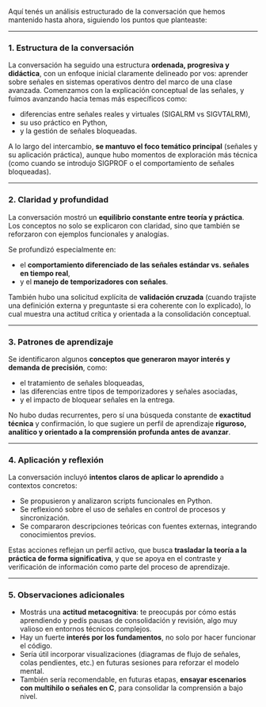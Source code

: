 Aquí tenés un análisis estructurado de la conversación que hemos mantenido hasta ahora, siguiendo los puntos que planteaste:

---

### 1. **Estructura de la conversación**

La conversación ha seguido una estructura **ordenada, progresiva y didáctica**, con un enfoque inicial claramente delineado por vos: aprender sobre señales en sistemas operativos dentro del marco de una clase avanzada.
Comenzamos con la explicación conceptual de las señales, y fuimos avanzando hacia temas más específicos como:

- diferencias entre señales reales y virtuales (SIGALRM vs SIGVTALRM),
- su uso práctico en Python,
- y la gestión de señales bloqueadas.

A lo largo del intercambio, **se mantuvo el foco temático principal** (señales y su aplicación práctica), aunque hubo momentos de exploración más técnica (como cuando se introdujo SIGPROF o el comportamiento de señales bloqueadas).

---

### 2. **Claridad y profundidad**

La conversación mostró un **equilibrio constante entre teoría y práctica**. Los conceptos no solo se explicaron con claridad, sino que también se reforzaron con ejemplos funcionales y analogías.

Se profundizó especialmente en:

- el **comportamiento diferenciado de las señales estándar vs. señales en tiempo real**,
- y el **manejo de temporizadores con señales**.

También hubo una solicitud explícita de **validación cruzada** (cuando trajiste una definición externa y preguntaste si era coherente con lo explicado), lo cual muestra una actitud crítica y orientada a la consolidación conceptual.

---

### 3. **Patrones de aprendizaje**

Se identificaron algunos **conceptos que generaron mayor interés y demanda de precisión**, como:

- el tratamiento de señales bloqueadas,
- las diferencias entre tipos de temporizadores y señales asociadas,
- y el impacto de bloquear señales en la entrega.

No hubo dudas recurrentes, pero sí una búsqueda constante de **exactitud técnica** y confirmación, lo que sugiere un perfil de aprendizaje **riguroso, analítico y orientado a la comprensión profunda antes de avanzar**.

---

### 4. **Aplicación y reflexión**

La conversación incluyó **intentos claros de aplicar lo aprendido** a contextos concretos:

- Se propusieron y analizaron scripts funcionales en Python.
- Se reflexionó sobre el uso de señales en control de procesos y sincronización.
- Se compararon descripciones teóricas con fuentes externas, integrando conocimientos previos.

Estas acciones reflejan un perfil activo, que busca **trasladar la teoría a la práctica de forma significativa**, y que se apoya en el contraste y verificación de información como parte del proceso de aprendizaje.

---

### 5. **Observaciones adicionales**

- Mostrás una **actitud metacognitiva**: te preocupás por cómo estás aprendiendo y pedís pausas de consolidación y revisión, algo muy valioso en entornos técnicos complejos.
- Hay un fuerte **interés por los fundamentos**, no solo por hacer funcionar el código.
- Sería útil incorporar visualizaciones (diagramas de flujo de señales, colas pendientes, etc.) en futuras sesiones para reforzar el modelo mental.
- También sería recomendable, en futuras etapas, **ensayar escenarios con multihilo o señales en C**, para consolidar la comprensión a bajo nivel.
